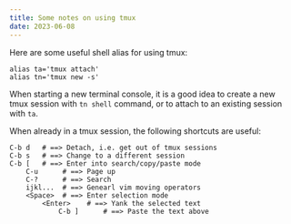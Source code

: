 ```yaml
---
title: Some notes on using tmux
date: 2023-06-08
---
```


Here are some useful shell alias for using tmux:

```shell
alias ta='tmux attach'
alias tn='tmux new -s'
```

When starting a new terminal console, it is a good idea to create a new tmux session with `tn shell` command, or to attach to an existing session with `ta`.

When already in a tmux session, the following shortcuts are useful:

```
C-b d   # ==> Detach, i.e. get out of tmux sessions
C-b s   # ==> Change to a different session
C-b [   # ==> Enter into search/copy/paste mode
    C-u      # ==> Page up
    C-?      # ==> Search
    ijkl...  # ==> Genearl vim moving operators
    <Space>  # ==> Enter selection mode
        <Enter>    # ==> Yank the selected text
            C-b ]      # ==> Paste the text above
```
